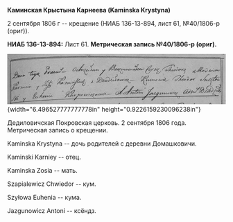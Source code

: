 **Каминская Крыстына Карнеева (Kaminska Krystyna)**

2 сентября 1806 г -- крещение (НИАБ 136-13-894, лист 61, №40/1806-р
(ориг)).

**НИАБ 136-13-894:** Лист 61. **Метрическая запись №40/1806-р (ориг).**

![](./media/bdf57c07955c3850511c9ed296b5220a167a6235.png){width="6.496527777777778in"
height="0.9226159230096238in"}

Дедиловичская Покровская церковь. 2 сентября 1806 года. Метрическая
запись о крещении.

Kaminska Krystyna -- дочь родителей с деревни Домашковичи.

Kaminski Karniey -- отец.

Kaminska Zosia -- мать.

Szapialewicz Chwiedor -- кум.

Szyłowa Euhenia -- кума.

Jazgunowicz Antoni -- ксёндз.
